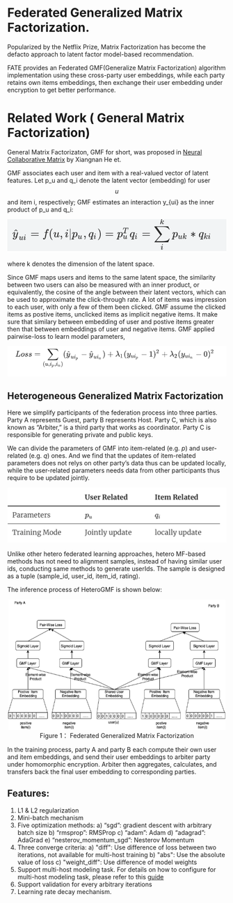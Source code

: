 # Federated Generalized Matrix Factorization.

Popularized by the Netflix Prize, Matrix Factorization has become the defacto approach to latent factor model-based recommendation.

FATE provides an Federated GMF(Generalize Matrix Factorization) algorithm implementation using these cross-party user embeddings, while each party retains own items embeddings, then exchange their user embedding under encryption to get better performance.

# Related Work ( General Matrix Factorization)

General Matrix Factorizaton, GMF for short,  was proposed in [Neural Collaborative Matrix](http://dx.doi.org/10.1145/3038912.3052569) by Xiangnan He et. 

GMF associates each user and item with a real-valued vector of latent features. Let p_u and q_i denote the latent vector (embedding) for user $$u$$ and item i, respectively; GMF estimates an interaction y_{ui} as the inner product of p_u and q_i:

![image-20200221120555782](../images/GMF_loss.png)

where k denotes the dimension of the latent space. 

Since GMF maps users and items to the same latent space, the similarity between two users can also be measured with an inner product, or equivalently, the cosine of the angle between their latent vectors, which can be used to approximate the click-through rate.  A lot of items was impression to each user, with only a few of them been clicked. GMF assume the clicked items as postive items, unclicked items as implicit negative items. It make sure that similary between embedding of user and postive items greater then that between embeddings of user and negative items. GMF applied pairwise-loss to learn model parameters, 

![image-20200221122655077](../images/GMF_pairwise_loss.png)


## Heterogeneous Generalized Matrix Factorization

Here we simplify participants of the federation process into three parties. Party A represents Guest, party B represents Host. Party C, which is also known as “Arbiter,” is a third party that works as coordinator. Party C is responsible for generating private and public keys.

We can divide the parameters of GMF into item-related (e.g. $p$) and user-related (e.g. $q$) ones. And we find that the updates of item-related parameters does not relys on other party’s data thus can be updated locally, while the user-related parameters needs data from other participants thus require to be updated jointly.

![image-20200221122802852](../images/FedGMF_desc.png)

Unlike other hetero federated learning approaches, hetero MF-based methods has not need to alignment samples, instead of having similar user ids, conducting same methods to generate userIds. The sample is designed as a tuple (sample_id, user_id, item_id, rating).

The inference process of HeteroGMF is shown below:

<div style="text-align:center", align=center>
<img src="../images/FedGMF.png" alt="samples" width="500" height="300" /><br/>
Figure 1： Federated Generalized Matrix Factorization</div>





In the training process, party A and party B each compute their own user and item embeddings, and send their user embeddings to arbiter party under homomorphic encryption. Arbiter then aggregates, calculates, and transfers back the final user embedding to corresponding parties. 

## Features:
1. L1 & L2 regularization
2. Mini-batch mechanism
3. Five optimization methods:
    a) “sgd”: gradient descent with arbitrary batch size
    b) “rmsprop”: RMSProp
    c) “adam”: Adam
    d) “adagrad”: AdaGrad
    e) “nesterov_momentum_sgd”: Nesterov Momentum
4. Three converge criteria:
 a) "diff": Use difference of loss between two iterations, not available for multi-host training
 b) "abs": Use the absolute value of loss
 c) "weight_diff": Use difference of model weights
5. Support multi-host modeling task. For details on how to configure for multi-host modeling task, please refer to this [guide](../../../doc/dsl_conf_setting_guide.md)
6. Support validation for every arbitrary iterations
7. Learning rate decay mechanism.
